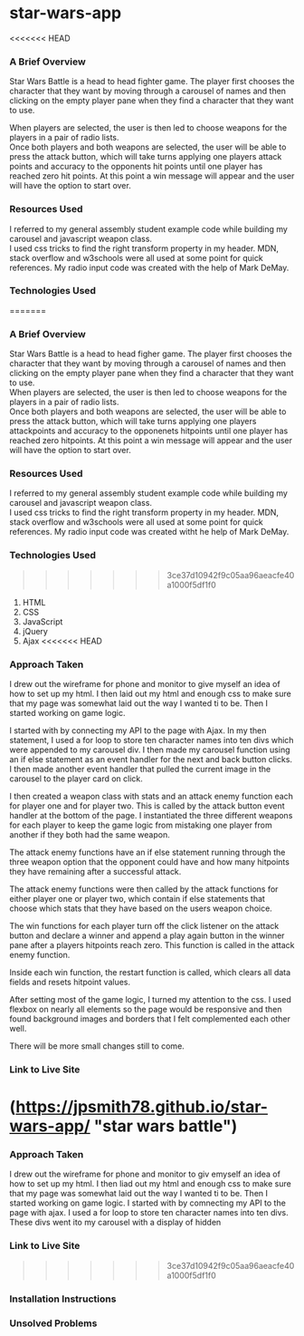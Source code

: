 # star-wars-app
<<<<<<< HEAD

### A Brief Overview

Star Wars Battle is a head to head fighter game.  The player first chooses the character that they want by moving through a carousel of names and then clicking on the empty player pane when they find a character that they want to use.  

When players are selected, the user is then led to choose weapons for the players in a pair of radio lists.  
Once both players and both weapons are selected, the user will be able to press the attack button, which will take turns applying one players attack points and accuracy to the opponents hit points until one player has reached zero hit points.  At this point a win message will appear and the user will have the option to start over.

### Resources Used

I referred to my general assembly student example code while building my carousel and javascript weapon class.  
I used css tricks to find the right transform property in my header.  MDN, stack overflow and w3schools were all used at some point for quick references.  My radio input code was created with the help of Mark DeMay.

### Technologies Used

=======
### A Brief Overview
Star Wars Battle is a head to head figher game.  The player first chooses the character that they want by moving through a carousel of names and then clicking on the empty player pane when they find a character that they want to use.  
When players are selected, the user is then led to choose weapons for the players in a pair of radio lists.  
Once both players and both weapons are selected, the user will be able to press the attack button, which will take turns applying one players attackpoints and accuracy to the opponenets hitpoints until one player has reached zero hitpoints.  At this point a win message will appear and the user will have the option to start over.
### Resources Used 
I referred to my general assembly student example code while building my carousel and javascript weapon class.  
I used css tricks to find the right transform property in my header.  MDN, stack overflow and w3schools were all used at some point for quick references.  My radio input code was created witht he help of Mark DeMay.
### Technologies Used 
>>>>>>> 3ce37d10942f9c05aa96aeacfe40a1000f5df1f0
1. HTML
1. CSS
1. JavaScript
1. jQuery
1. Ajax
<<<<<<< HEAD

### Approach Taken

I drew out the wireframe for phone and monitor to give myself an idea of how to set up my html.  I then laid out my html and enough css to make sure that my page was somewhat laid out the way I wanted ti to be.  Then I started working on game logic.

I started with by connecting my API to the page with Ajax. In my then statement, I used a for loop to store ten character names into ten divs which were appended to my carousel div. I then made my carousel function using an if else statement as an event handler for the next and back button clicks.  I then made another event handler that pulled the current image in the carousel to the player card on click.

I then created a weapon class with stats and an attack enemy function each for player one and for player two. This is called by the attack button event handler at the bottom of the page. I instantiated the three different weapons for each player to keep the game logic from mistaking one player from another if they both had the same weapon.

The attack enemy functions have an if else statement running through the three weapon option that the opponent could have and how many hitpoints they have remaining after a successful attack.

The attack enemy functions were then called by the attack functions for either player one or player two, which contain if else statements that choose which stats that they have based on the users weapon choice.

The win functions for each player turn off the click listener on the attack button and declare a winner and append a play again button in the winner pane after a players hitpoints reach zero.  This function is called in the attack enemy function.

Inside each win function, the restart function is called, which clears all data fields and resets hitpoint values.

After setting most of the game logic, I turned my attention to the css.  I used flexbox on nearly all elements so the page would be responsive and then found background images and borders that I felt complemented each other well.

There will be more small changes still to come.

### Link to Live Site

(https://jpsmith78.github.io/star-wars-app/ "star wars battle")
=======
### Approach Taken 
I drew out the wireframe for phone and monitor to giv emyself an idea of how to set up my html.  I then liad out my html and enough css to make sure that my page was somewhat laid out the way I wanted ti to be.  Then I started working on game logic.
I started with by comnecting my API to the page with ajax. I used a for loop to store ten character names into ten divs.  These divs went ito my carousel with a display of hidden
### Link to Live Site 
>>>>>>> 3ce37d10942f9c05aa96aeacfe40a1000f5df1f0
### Installation Instructions
### Unsolved Problems
